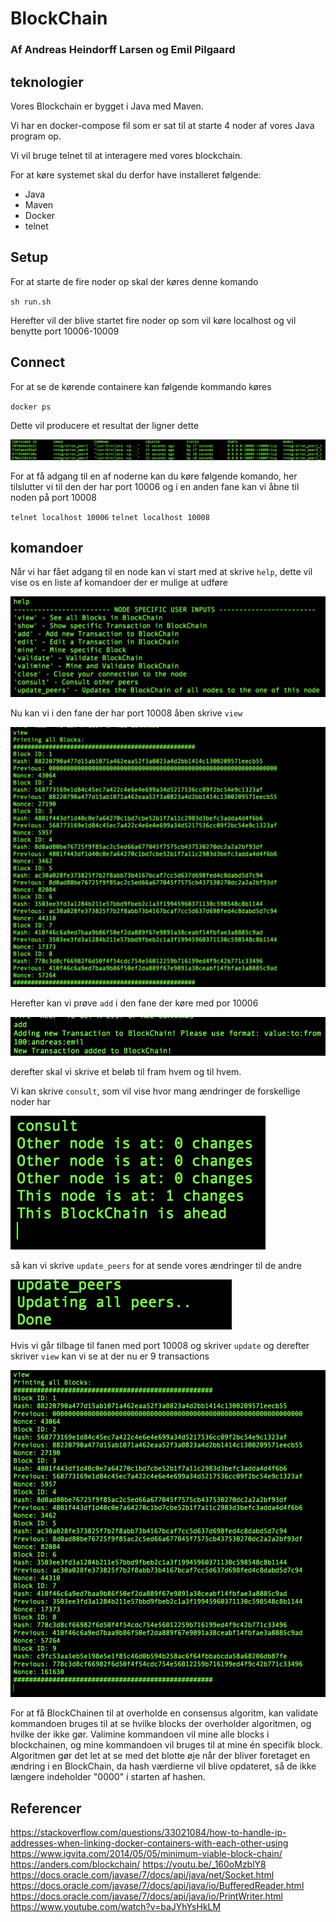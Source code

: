 # BlockChain
### Af Andreas Heindorff Larsen og Emil Pilgaard

## teknologier ##
Vores Blockchain er bygget i Java med Maven.

Vi har en docker-compose fil som er sat til at starte 4 noder af vores Java program op.

Vi vil bruge telnet til at interagere med vores blockchain.

For at køre systemet skal du derfor have installeret følgende:

* Java
* Maven
* Docker
* telnet

## Setup ##
For at starte de fire noder op skal der køres denne komando

`sh run.sh` 

Herefter vil der blive startet fire noder op som vil køre localhost og vil benytte port 10006-10009

## Connect ##

For at se de kørende containere kan følgende kommando køres

`docker ps`

Dette vil producere et resultat der ligner dette

![containers](containers.png)

For at få adgang til en af noderne kan du køre følgende komando, her tilslutter vi til den der har port 10006
og i en anden fane kan vi åbne til noden på port 10008

`telnet localhost 10006`
`telnet localhost 10008`

## komandoer ##

Når vi har fået adgang til en node kan vi start med at skrive `help`, dette vil vise os en liste af komandoer der er mulige at udføre

![help](help.png)

Nu kan vi i den fane der har port 10008 åben skrive `view`

![view8](view8.png)

Herefter kan vi prøve `add` i den fane der køre med por 10006

![add](add.png)

derefter skal vi skrive et beløb til fram hvem og til hvem.

Vi kan skrive `consult`, som vil vise hvor mang ændringer de forskellige noder har

![consult](consult.png)

så kan vi skrive `update_peers` for at sende vores ændringer til de andre

![update](update.png)

Hvis vi går tilbage til fanen med port 10008 og skriver `update` og derefter skriver `view` kan vi se at der nu er 9 transactions

![view](view.png)

For at få BlockChainen til at overholde en consensus algoritm, kan validate kommandoen bruges til at se hvilke blocks der overholder algoritmen, og hvilke der ikke gør.
Valimine kommandoen vil mine alle blocks i blockchainen, og mine kommandoen vil bruges til at mine én specifik block.
Algoritmen gør det let at se med det blotte øje når der bliver foretaget en ændring i en BlockChain, da hash værdierne vil blive opdateret, så de ikke længere indeholder "0000" i starten af hashen.

## Referencer ##

https://stackoverflow.com/questions/33021084/how-to-handle-ip-addresses-when-linking-docker-containers-with-each-other-using
https://www.igvita.com/2014/05/05/minimum-viable-block-chain/
https://anders.com/blockchain/
https://youtu.be/_160oMzblY8
https://docs.oracle.com/javase/7/docs/api/java/net/Socket.html
https://docs.oracle.com/javase/7/docs/api/java/io/BufferedReader.html
https://docs.oracle.com/javase/7/docs/api/java/io/PrintWriter.html
https://www.youtube.com/watch?v=baJYhYsHkLM
